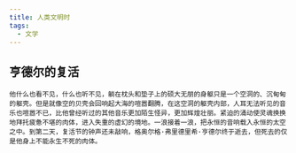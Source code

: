 ```yaml
---
title: 人类文明时
tags:
  - 文学
---
```


## 亨德尔的复活

	他什么也看不见，什么也听不见，躺在枕头和垫子上的硕大无朋的身躯只是一个空洞的、沉甸甸的躯壳。但是就像空的贝壳会回响起大海的喧嚣翻腾，在这空洞的躯壳内部，人耳无法听见的音乐也喧嚣不已，比他曾经听过的其他音乐更加陌生怪异，更加辉煌壮丽。紧迫的涌动使灵魂换换地拜托疲惫不堪的肉体，进入失重的虚幻的境地。一浪接着一浪，把永恒的音响载入永恒的太空之中。到第二天，复活节的钟声还未敲响，格奥尔格·弗里德里希·亨德尔终于逝去，但死去的仅是他身上不能永生不死的肉体。